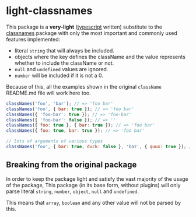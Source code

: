 # light-classnames
This package is a **very-light** ([typescript](https://www.typescriptlang.org/) written) substitute to the [classnames](https://www.npmjs.com/package/classnames) package with only the most important and commonly used features implemented:

- literal `string` that will always be included.
- objects where the key defines the className and the value represents whether to include the className or not.
- `null` and `undefined` values are ignored.
- `number` will be included if it is not a 0.

Because of this, all the examples shown in the original `className` README.md file will work here too.
```js
classNames('foo', 'bar'); // => 'foo bar'
classNames('foo', { bar: true }); // => 'foo bar'
classNames({ 'foo-bar': true }); // => 'foo-bar'
classNames({ 'foo-bar': false }); // => ''
classNames({ foo: true }, { bar: true }); // => 'foo bar'
classNames({ foo: true, bar: true }); // => 'foo bar'

// lots of arguments of various types
classNames('foo', { bar: true, duck: false }, 'baz', { quux: true }); // => 'foo bar baz quux'
```

## Breaking from the original package
In order to keep the package light and satisfy the vast majority of the usage of the package, This package (in its base form, without plugins) will only parse literal `string`, `number`, `object`, `null` and `undefined`.

This means that `array`, `boolean` and any other value will not be parsed by this.